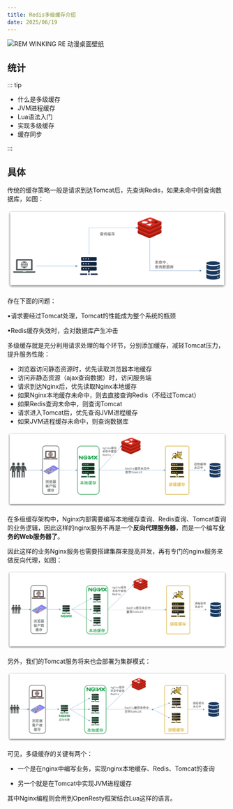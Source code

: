 ```yaml
---
title: Redis多级缓存介绍
date: 2025/06/19
---
```


![REM WINKING RE 动漫桌面壁纸](https://bizhi1.com/wp-content/uploads/2024/08/rem-winking-rezero-anime-pc-wallpaper-4k-small.jpg)

## 统计

::: tip

- 什么是多级缓存
- JVM进程缓存
- Lua语法入门
- 实现多级缓存
- 缓存同步

:::

## 具体

传统的缓存策略一般是请求到达Tomcat后，先查询Redis，如果未命中则查询数据库，如图：

![image-20210821075259137](images/1-Redis_Advanced_Multilevel/image-20210821075259137.png)

存在下面的问题：

•请求要经过Tomcat处理，Tomcat的性能成为整个系统的瓶颈

•Redis缓存失效时，会对数据库产生冲击



多级缓存就是充分利用请求处理的每个环节，分别添加缓存，减轻Tomcat压力，提升服务性能：

- 浏览器访问静态资源时，优先读取浏览器本地缓存
- 访问非静态资源（ajax查询数据）时，访问服务端
- 请求到达Nginx后，优先读取Nginx本地缓存
- 如果Nginx本地缓存未命中，则去直接查询Redis（不经过Tomcat）
- 如果Redis查询未命中，则查询Tomcat
- 请求进入Tomcat后，优先查询JVM进程缓存
- 如果JVM进程缓存未命中，则查询数据库

![image-20210821075558137](images/1-Redis_Advanced_Multilevel/image-20210821075558137.png)



在多级缓存架构中，Nginx内部需要编写本地缓存查询、Redis查询、Tomcat查询的业务逻辑，因此这样的nginx服务不再是一个**反向代理服务器**，而是一个编写**业务的Web服务器了**。



因此这样的业务Nginx服务也需要搭建集群来提高并发，再有专门的nginx服务来做反向代理，如图：

![image-20210821080511581](images/1-Redis_Advanced_Multilevel/image-20210821080511581.png)



另外，我们的Tomcat服务将来也会部署为集群模式：

![image-20210821080954947](images/1-Redis_Advanced_Multilevel/image-20210821080954947.png)



可见，多级缓存的关键有两个：

- 一个是在nginx中编写业务，实现nginx本地缓存、Redis、Tomcat的查询

- 另一个就是在Tomcat中实现JVM进程缓存

其中Nginx编程则会用到OpenResty框架结合Lua这样的语言。   